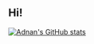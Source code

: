 ## Hi!
[![Adnan's GitHub stats](https://github-readme-stats.vercel.app/api?username=AdnanKhayyat1)](https://github.com/anuraghazra/github-readme-stats)
<!--
**AdnanKhayyat1/AdnanKhayyat1** is a ✨ _special_ ✨ repository because its `README.md` (this file) appears on your GitHub profile.

Here are some ideas to get you started:

- 🔭 I’m currently working on ...
- 🌱 I’m currently learning ...
- 👯 I’m looking to collaborate on ...
- 🤔 I’m looking for help with ...
- 💬 Ask me about ...
- 📫 How to reach me: ...
- 😄 Pronouns: ...
- ⚡ Fun fact: ...
-->
